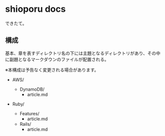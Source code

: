 # shioporu docs

できたて。

## 構成

基本、章を表すディレクトリ名の下には主題となるディレクトリがあり、その中に副題となるマークダウンのファイルが配置される。

※本構成は予告なく変更される場合があります。

- AWS/
  - DynamoDB/
    - article.md

- Ruby/
  - Features/
    - article.md
  - Rails/
    - article.md

